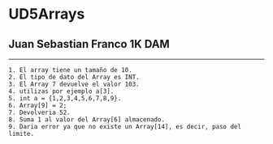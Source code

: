 # UD5Arrays 
## Juan Sebastian Franco 1K DAM

---
    
    1. El array tiene un tamaño de 10.
    2. El tipo de dato del Array es INT.
    3. El Array 7 devuelve el valor 103.
    4. utilizas por ejemplo a[3].
    5. int a = {1,2,3,4,5,6,7,8,9}.
    6. Array[9] = 2;
    7. Devolveria 52. 
    8. Suma 1 al valor del Array[6] almacenado.
    9. Daria error ya que no existe un Array[14], es decir, paso del limite.